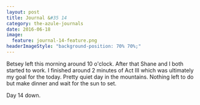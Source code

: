 ```yaml
---
layout: post
title: Journal &#35 14
category: the-azule-journals
date: 2016-06-18
image:
  feature: journal-14-feature.png
headerImageStyle: "background-position: 70% 70%;"
---
```

Betsey left this morning around 10 o'clock. After that Shane and I both started to work. I finished around 2 minutes of Act III which was ultimately my goal for the today. Pretty quiet day in the mountains. Nothing left to do but make dinner and wait for the sun to set.

Day 14 down. 